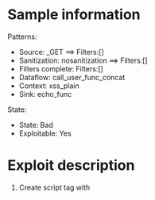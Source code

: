 # Sample information

Patterns:
- Source: _GET ==> Filters:[]
- Sanitization: nosanitization ==> Filters:[]
- Filters complete: Filters:[]
- Dataflow: call_user_func_concat
- Context: xss_plain
- Sink: echo_func

State:
- State: Bad
- Exploitable: Yes


# Exploit description

1. Create script tag with <script>
